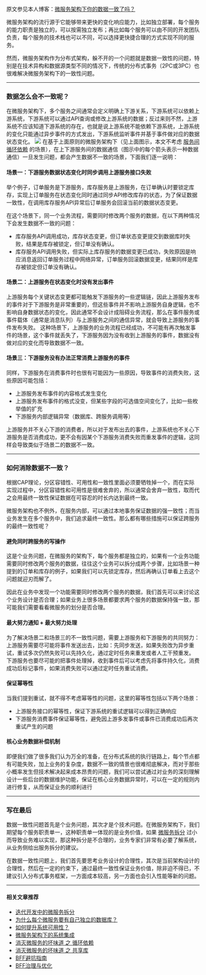 原文参见本人博客：[微服务架构下你的数据一致了吗？](https://www.maguangguang.xyz/data-consistency)

微服务架构的流行源于它能够带来更快的变化响应能力，比如独立部署，每个服务的能力职责是独立的，可以按需独立发布；再比如每个服务可以由不同的开发团队负责，每个服务的技术栈也可以不同，可以选择更快捷合理的方式实现不同的服务。

然而，微服务架构作为分布式架构，躲不开的一个问题就是数据一致性的问题，特别是在技术异构和数据源类型不同的情况下，传统的分布式事务（2PC或3PC）也很难解决微服务架构下的一致性问题。

----
### 数据怎么会不一致呢？
在微服务架构下，多个服务之间通常会定义明确上下游关系，下游系统可以依赖上游系统，下游系统可以通过API查询或修改上游系统的数据；反过来则不然，上游系统不应该知道下游系统的存在，也就是说上游系统不能依赖下游系统，上游系统的变化只能通过异步事件的方式发出，下游系统监听事件并基于事件做对应的数据状态变化。
![](https://i.typlog.com/maguangguang/8397005419_294649.png) 
在基于上面原则的微服务架构下（见上面图示，本文不考虑 [服务间循环依赖](https://www.maguangguang.xyz/eliminate-cyclic-dependency) 的场景），在上下游服务间的数据通信（图示中的每个箭头表示一种数据通信）一旦发生问题，都会产生数据不一致的场景，下面我们逐一说明：
#### 场景一：下游服务数据状态变化时同步调用上游服务接口失败
举个例子，订单服务是下游服务，库存服务是上游服务，在订单确认时要锁定库存，实现上订单服务在状态变化同时通过同步API修改库存的状态，为了保证数据一致性，在调用库存服务API异常后订单服务会回滚当前的数据状态变更。

在这个场景下，同一个业务流程，需要同时修改两个服务的数据，在以下两种情况下会发生数据不一致的问题：
- 库存服务API调用成功，库存状态变更，但订单状态变更提交到数据库时失败，结果是库存被锁定，但订单没有确认。
- 库存服务API调用失败，但实际上库存服务的数据变更已成功，失败原因是响应消息返回订单服务过程中网络异常，订单服务回滚数据变更，结果同样是库存被锁定但订单没有确认。
#### 场景二：上游服务在状态变化时没有发出事件
上游服务每个关键状态变更都可能触发下游服务的一些逻辑链，因此上游服务发布的事件对于下游服务是非常重要的，但这些事件并不影响上游服务自身逻辑，也不影响自身数据状态的变化，因此通常不会设计成阻碍业务流程，那么在事件服务或事件载体（通常是消息队列）与上游服务之间的通信异常，就会导致上游服务的事件发布失败。
这种场景下，上游服务的业务流程已经成功，不可能有再次触发事件的场景，这个事件就丢失了，下游服务因为没有收到上游服务的事件，数据没有做对应的变化而导致数据不一致。
#### 场景三：下游服务没有办法正常消费上游服务的事件
同样，下游服务在消费事件时也很有可能因为一些原因，导致事件的消费失败，这些原因可能包括：
- 上游服务发布事件的内容格式发生变化
- 上游服务发布事件的格式没变，但某些字段的可选值空间变化了，比如一些枚举值的扩充
- 下游服务内部逻辑异常（数据库、跨服务调用等）

上游服务并不关心下游的消费者，所以对于发布出去的事件，上游系统也不关心下游服务是否消费成功，更不会有因某个下游服务消费失败而重发事件的逻辑，这同样会导致类似于场景二的数据不一致。

----
### 如何消除数据不一致？
根据CAP理论，分区容错性、可用性和一致性里面必须要牺牲掉一个，而在实际实现过程中，分区容错性和可用性是很难舍弃的，所以通常会舍弃一致性，取而代之会用最终一致性保证数据在可容忍的时长内达到最终一致。

微服务架构也不例外，在服务内部，可以通过本地事务保证数据的强一致性；而当业务发生在多个服务中，我们追求最终一致性。那么都有哪些措施可以保证跨服务的最终一致性呢？
#### 避免同时跨服务的写操作
这是个业务问题，在微服务的架构下，每个服务都是独立的，如果有一个业务功能需要同时修改两个服务的数据，往往这个业务可以拆分成两个步骤，比如场景一种提到的订单和库存的例子，如果我们可以先锁定库存，然后再确认订单看上去这个问题就迎刃而解了。

因此在业务中发现一个功能需要同时修改两个服务的数据，我们首先可以来讨论这个业务设计是否合理；如果业务上很多场景都要求两个服务的数据保持强一致，那可能我们需要看看微服务的划分是否合理。
#### 最大努力通知 + 最大努力处理
为了解决场景二和场景三的不一致性问题，需要上游服务和下游服务的共同努力：
上游服务需要尽可能将事件发送出去，比如：先同步发送，如果失败改为异步重试，重试多次仍然失败可以先持久化，通过定时任务来重发或者人工干预重发。
下游服务也要尽可能的把事件处理掉，收到事件后可以考虑先将事件持久化，消费成功后标记事件，如果消费失败可以通过定时任务重试消费。
####  保证幂等性
当我们提到重试，就不得不考虑幂等性的问题，这里的幂等性包括以下两个场景：
- 上游服务接口的幂等性，保证下游系统的重试逻辑可以得到正确响应
- 下游服务消费事件保证幂等性，避免因上游多发事件或事件已消费成功后再次重试产生的问题
#### 核心业务数据补偿机制
即便我们做了很多我们认为万全的准备，在分布式系统的执行链路上，每个节点都有可能失败，加上业务的复杂度，数据不一致的情景也很难彻底解决，而对于那些小概率发生但技术解决起来成本昂贵的问题，我们可以尝试通过对业务的深刻理解设计一些后台的数据维护功能，保证在核心业务数据异常时，可以在一定的规则内进行修复，从而保证业务的顺利进行

----
### 写在最后
数据一致性问题首先是个业务问题，其次才是个技术问题。在微服务架构下，我们期望每个服务职责单一，这种职责单一体现的是业务价值，如果 [微服务拆分](https://www.maguangguang.xyz/services-split-in-iterative-development) 过小而导致业务难以实现，那这种拆分是不合理的，业务专家们非常有必要了解系统，从业务侧给出服务拆分的建议。

在数据一致性问题上，我们首先要思考业务设计的合理性，其次是当前架构设计的合理性，然后在一定的约束下，通过最终一致性保证业务价值，除非迫不得已，不建议引入分布式事务框架，一方面成本较高，另一方面也会引入性能等新的问题。


----
#### 相关文章推荐
- [迭代开发中的微服务拆分](/services-split-in-iterative-development)
- [为什么每个微服务要有自己独立的数据库？](/why-mircroservice-need-independent-database)
- [如何提升系统可用性？](/how-to-improve-system-availability)
- [微服务架构下的系统集成](/services-integration)
- [消灭微服务的坏味道 之 循环依赖](/eliminate-cyclic-dependency)
- [消灭微服务的坏味道 之 共享库](/how-to-deal-with-shared-library)
- [BFF避坑指南](/backend-for-frontend)
- [BFF治理与优化](/bff-governance)